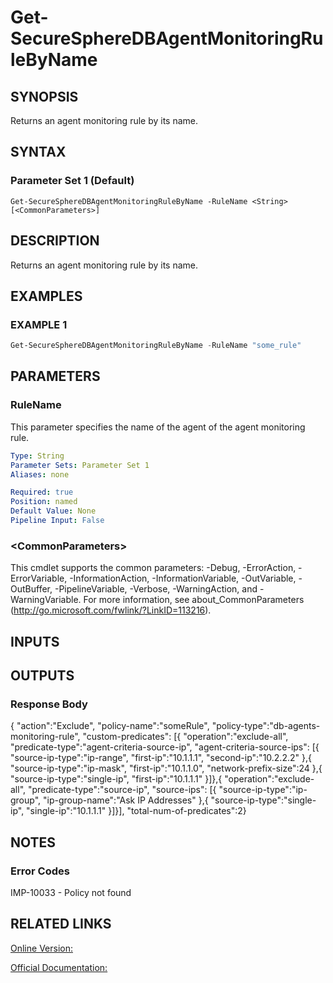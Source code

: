 ﻿# Get-SecureSphereDBAgentMonitoringRuleByName

## SYNOPSIS
Returns an agent monitoring rule by its name.

## SYNTAX

### Parameter Set 1 (Default)
```
Get-SecureSphereDBAgentMonitoringRuleByName -RuleName <String> [<CommonParameters>]
```

## DESCRIPTION
Returns an agent monitoring rule by its name.

## EXAMPLES

### EXAMPLE 1

```powershell
Get-SecureSphereDBAgentMonitoringRuleByName -RuleName "some_rule"
```

## PARAMETERS

### RuleName
This parameter specifies the name of the agent of the agent monitoring rule.

```yaml
Type: String
Parameter Sets: Parameter Set 1
Aliases: none

Required: true
Position: named
Default Value: None
Pipeline Input: False
```

### \<CommonParameters\>
This cmdlet supports the common parameters: -Debug, -ErrorAction, -ErrorVariable, -InformationAction, -InformationVariable, -OutVariable, -OutBuffer, -PipelineVariable, -Verbose, -WarningAction, and -WarningVariable. For more information, see about_CommonParameters (http://go.microsoft.com/fwlink/?LinkID=113216).

## INPUTS

## OUTPUTS

### Response Body
{
"action":"Exclude",
"policy-name":"someRule",
"policy-type":"db-agents-monitoring-rule",
"custom-predicates":
[{
"operation":"exclude-all",
"predicate-type":"agent-criteria-source-ip",
"agent-criteria-source-ips":
[{
"source-ip-type":"ip-range",
"first-ip":"10.1.1.1",
"second-ip":"10.2.2.2"
},{
"source-ip-type":"ip-mask",
"first-ip":"10.1.1.0",
"network-prefix-size":24
},{
"source-ip-type":"single-ip",
"first-ip":"10.1.1.1"
}]},{
"operation":"exclude-all",
"predicate-type":"source-ip",
"source-ips":
[{
"source-ip-type":"ip-group",
"ip-group-name":"Ask IP Addresses"
},{
"source-ip-type":"single-ip",
"single-ip":"10.1.1.1"
}]}],
"total-num-of-predicates":2}

## NOTES

### Error Codes
IMP-10033 - Policy not found

## RELATED LINKS

[Online Version:](https://github.com/akshinmustafayev/Documentation/MD)

[Official Documentation:](https://docs.imperva.com/bundle/v13.6-api-reference-guide/page/70900.htm)



